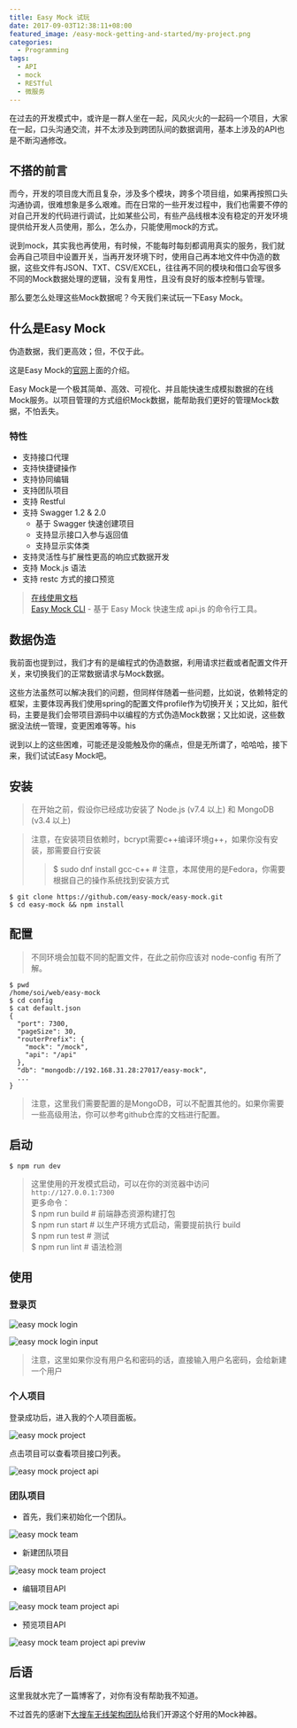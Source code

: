 ```yaml
---
title: Easy Mock 试玩
date: 2017-09-03T12:38:11+08:00
featured_image: /easy-mock-getting-and-started/my-project.png
categories: 
  - Programming
tags:
  - API
  - mock
  - RESTful
  - 微服务
---
```


在过去的开发模式中，或许是一群人坐在一起，风风火火的一起码一个项目，大家在一起，口头沟通交流，并不太涉及到跨团队间的数据调用，基本上涉及的API也是不断沟通修改。
<!--more-->

## 不搭的前言

而今，开发的项目庞大而且复杂，涉及多个模块，跨多个项目组，如果再按照口头沟通协调，很难想象是多么艰难。而在日常的一些开发过程中，我们也需要不停的对自己开发的代码进行调试，比如某些公司，有些产品线根本没有稳定的开发环境提供给开发人员使用，那么，怎么办，只能使用mock的方式。

说到mock，其实我也再使用，有时候，不能每时每刻都调用真实的服务，我们就会再自己项目中设置开关，当再开发环境下时，使用自己再本地文件中伪造的数据，这些文件有JSON、TXT、CSV/EXCEL，往往再不同的模块和借口会写很多不同的Mock数据处理的逻辑，没有复用性，且没有良好的版本控制与管理。

那么要怎么处理这些Mock数据呢？今天我们来试玩一下Easy Mock。

## 什么是Easy Mock

伪造数据，我们更高效；但，不仅于此。

这是Easy Mock的[官网](https://www.easy-mock.com)上面的介绍。

Easy Mock是一个极其简单、高效、可视化、并且能快速生成模拟数据的在线Mock服务。以项目管理的方式组织Mock数据，能帮助我们更好的管理Mock数据，不怕丢失。

### 特性
- 支持接口代理
- 支持快捷键操作
- 支持协同编辑
- 支持团队项目
- 支持 Restful
- 支持 Swagger 1.2 & 2.0
  - 基于 Swagger 快速创建项目
  - 支持显示接口入参与返回值
  - 支持显示实体类
- 支持灵活性与扩展性更高的响应式数据开发
- 支持 Mock.js 语法
- 支持 restc 方式的接口预览

> [在线使用文档](https://easy-mock.com/docs)  
> [Easy Mock CLI](https://github.com/easy-mock/easy-mock-cli) - 基于 Easy Mock 快速生成 api.js 的命令行工具。

## 数据伪造

我前面也提到过，我们才有的是编程式的伪造数据，利用请求拦截或者配置文件开关，来切换我们的正常数据请求与Mock数据。

这些方法虽然可以解决我们的问题，但同样伴随着一些问题，比如说，依赖特定的框架，主要体现再我们使用spring的配置文件profile作为切换开关；又比如，脏代码，主要是我们会带项目源码中以编程的方式伪造Mock数据；又比如说，这些数据没法统一管理，变更困难等等。his

说到以上的这些困难，可能还是没能触及你的痛点，但是无所谓了，哈哈哈，接下来，我们试试Easy Mock吧。

## 安装

> 在开始之前，假设你已经成功安装了 Node.js (v7.4 以上) 和 MongoDB (v3.4 以上)

> 注意，在安装项目依赖时，bcrypt需要c++编译环境g++，如果你没有安装，那需要自行安装
> > $ sudo dnf install gcc-c++ # 注意，本屌使用的是Fedora，你需要根据自己的操作系统找到安装方式

```shell
$ git clone https://github.com/easy-mock/easy-mock.git
$ cd easy-mock && npm install
```

## 配置

> 不同环境会加载不同的配置文件，在此之前你应该对 node-config 有所了解。

```shell
$ pwd
/home/soi/web/easy-mock
$ cd config
$ cat default.json
{
  "port": 7300,
  "pageSize": 30,
  "routerPrefix": {
    "mock": "/mock",
    "api": "/api"
  },
  "db": "mongodb://192.168.31.28:27017/easy-mock",
  ...
}
```
> 注意，这里我们需要配置的是MongoDB，可以不配置其他的。如果你需要一些高级用法，你可以参考github仓库的文档进行配置。

## 启动

```shell
$ npm run dev
```

> 这里使用的开发模式启动，可以在你的浏览器中访问`http://127.0.0.1:7300`  
> 更多命令：  
> $ npm run build # 前端静态资源构建打包  
> $ npm run start # 以生产环境方式启动，需要提前执行 build  
> $ npm run test # 测试  
> $ npm run lint # 语法检测

## 使用

### 登录页

![easy mock login](/easy-mock-getting-and-started/login.png)

![easy mock login input](/easy-mock-getting-and-started/login-input.png)

> 注意，这里如果你没有用户名和密码的话，直接输入用户名密码，会给新建一个用户

### 个人项目

登录成功后，进入我的个人项目面板。

![easy mock project](/easy-mock-getting-and-started/my-project.png)

点击项目可以查看项目接口列表。

![easy mock project api](/easy-mock-getting-and-started/my-project-api.png)

### 团队项目

- 首先，我们来初始化一个团队。

![easy mock team](/easy-mock-getting-and-started/my-team-new.png)

- 新建团队项目

![easy mock team project](/easy-mock-getting-and-started/my-team-project-new.png)

- 编辑项目API

![easy mock team project api](/easy-mock-getting-and-started/my-team-project-api-edit.png)

- 预览项目API

![easy mock team project api previw](/easy-mock-getting-and-started/my-team-project-api-preview.png)

## 后语

这里我就水完了一篇博客了，对你有没有帮助我不知道。

不过首先的感谢下[大搜车无线架构团队](http://f2e.souche.com/blog/)给我们开源这个好用的Mock神器。
